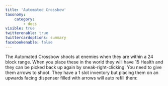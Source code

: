 ```yaml
---
title: 'Automated Crossbow'
taxonomy:
    category:
        - docs
visible: true
twitterenable: true
twittercardoptions: summary
facebookenable: false
---
```


The Automated Crossbow shoots at enemies when they are within a 24 block range. When you place these in the world they will have 15 Health and they can be picked back up again by sneak-right-clicking. You need to give them arrows to shoot. They have a 1 slot inventory but placing them on an upwards facing dispenser filled with arrows will auto refill them: